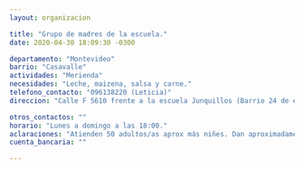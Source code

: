 ```yaml
---
layout: organizacion

title: "Grupo de madres de la escuela."
date: 2020-04-30 18:09:30 -0300

departamento: "Montevideo"
barrio: "Casavalle"
actividades: "Merienda"
necesidades: "Leche, maizena, salsa y carne."
telefono_contacto: "096138220 (Leticia)"
direccion: "Calle F 5610 frente a la escuela Junquillos (Barrio 24 de enero Instrucciones entre Domingo Arena y Duran)"

otros_contactos: ""
horario: "Lunes a domingo a las 18:00."
aclaraciones: "Atienden 50 adultos/as aprox más niñes. Dan aproximadamente 70 botellas de leche."
cuenta_bancaria: ""

---
```


